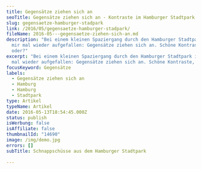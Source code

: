 ```yaml
---
title: Gegensätze ziehen sich an
seoTitle: Gegensätze ziehen sich an - Kontraste im Hamburger Stadtpark
slug: gegensaetze-hamburger-stadpark
link: /2016/05/gegensaetze-hamburger-stadpark/
fileName: 2016-05---gegensaetze-ziehen-sich-an.md
description: "Bei einem kleinen Spaziergang durch den Hamburger Stadtpark ist
  mir mal wieder aufgefallen: Gegensätze ziehen sich an. Schöne Kontraste,
  oder?"
excerpt: "Bei einem kleinen Spaziergang durch den Hamburger Stadtpark ist mir
  mal wieder aufgefallen: Gegensätze ziehen sich an. Schöne Kontraste, oder?"
focusKeyword: Gegensätze
labels:
  - Gegensätze ziehen sich an
  - Hamburg
  - Hamburg
  - Stadtpark
type: Artikel
typeName: Artikel
date: 2016-05-13T18:54:45.000Z
status: publish
isWerbung: false
isAffiliate: false
thumbnailId: "14690"
image: /img/demo.jpg
errors: []
subTitle: Schnappschüsse aus dem Hamburger Stadtpark
  
---
```



  